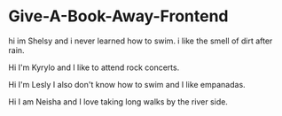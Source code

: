 # Give-A-Book-Away-Frontend

hi im Shelsy and i never learned how to swim. i like the smell of dirt after rain. 

Hi I'm Kyrylo and I like to attend rock concerts.

Hi I'm Lesly I also don't know how to swim and I like empanadas.

Hi I am Neisha and I love taking long walks by the river side. 


